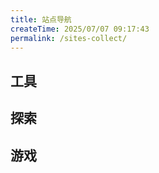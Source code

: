 ```yaml
---
title: 站点导航
createTime: 2025/07/07 09:17:43
permalink: /sites-collect/
---
```


## 工具

<CardGrid>
  <LinkCard title="Json在线解析" icon="material-icon-theme:json" href="https://json.sreio.com" />
  <LinkCard title="md2pdf" icon="catppuccin:markdown" href="https://md2pdf.sreio.com" />
  <LinkCard title="pdf2md" icon="material-icon-theme:pdf" href="https://pdf2md.morethan.io" />
</CardGrid>

## 探索

<CardGrid>
  <LinkCard title="Emoji大全" icon="icon-park:message-emoji" href="https://emoji6.com/emojiall/" />
  <LinkCard title="订阅转换器" icon="icon-park:transform" href="https://sub.srrio.cc" />
  <LinkCard title="iconify" icon="line-md:iconify1" href="https://icon-sets.iconify.design/" />
</CardGrid>

## 游戏

<CardGrid>
  <LinkCard title="俄罗斯方块" icon="streamline-freehand-color:video-game-tetris" href="https://binaryify.github.io/vue-tetris/?lan=zh" />
  <LinkCard title="烟花" icon="streamline-ultimate-color:fireworks-stick" href="https://bytesfly.github.io/blog/pages/fireworks.html" />
</CardGrid>